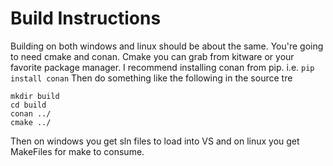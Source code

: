 # Build Instructions
Building on both windows and linux should be about the same.
You're going to need cmake and conan.
Cmake you can grab from kitware or your favorite package manager.
I recommend installing conan from pip. i.e. 
```pip install conan```
Then do something like the following in the source tre
```
mkdir build
cd build
conan ../
cmake ../
```
Then on windows you get sln files to load into VS and on linux you get MakeFiles for make to consume.